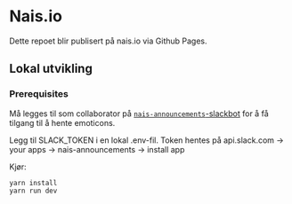 # Nais.io

Dette repoet blir publisert på nais.io via Github Pages.

## Lokal utvikling

### Prerequisites

Må legges til som collaborator på [`nais-announcements`-slackbot](https://app.slack.com/app-settings/T5LNAMWNA/A081P9QLH7D/collaborators) for å få tilgang til å hente emoticons.

Legg til SLACK_TOKEN i en lokal .env-fil.
Token hentes på api.slack.com -> your apps -> nais-announcements -> install app

Kjør:

```
yarn install
yarn run dev
```
